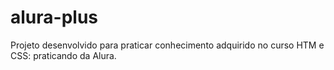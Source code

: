 # alura-plus
Projeto desenvolvido para praticar conhecimento adquirido no curso HTM e CSS: praticando da Alura.
